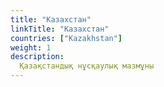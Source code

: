 ```yaml
---
title: "Казахстан"
linkTitle: "Казахстан"
countries: ["Kazakhstan"]
weight: 1
description: 
  Қазақстандық нұсқаулық мазмұны
---
```

